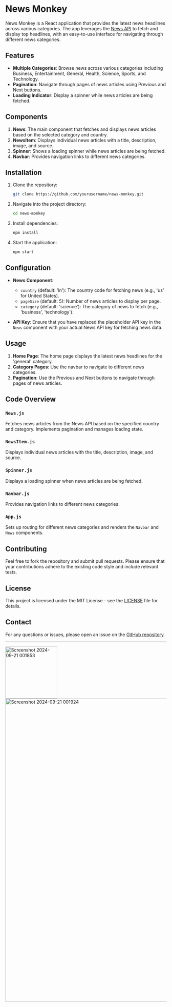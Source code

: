 

# News Monkey

News Monkey is a React application that provides the latest news headlines across various categories. The app leverages the [News API](https://newsapi.org/) to fetch and display top headlines, with an easy-to-use interface for navigating through different news categories.

## Features

- **Multiple Categories**: Browse news across various categories including Business, Entertainment, General, Health, Science, Sports, and Technology.
- **Pagination**: Navigate through pages of news articles using Previous and Next buttons.
- **Loading Indicator**: Display a spinner while news articles are being fetched.

## Components

1. **News**: The main component that fetches and displays news articles based on the selected category and country.
2. **NewsItem**: Displays individual news articles with a title, description, image, and source.
3. **Spinner**: Shows a loading spinner while news articles are being fetched.
4. **Navbar**: Provides navigation links to different news categories.

## Installation

1. Clone the repository:
    ```bash
    git clone https://github.com/yourusername/news-monkey.git
    ```

2. Navigate into the project directory:
    ```bash
    cd news-monkey
    ```

3. Install dependencies:
    ```bash
    npm install
    ```

4. Start the application:
    ```bash
    npm start
    ```

## Configuration

- **News Component**:
  - `country` (default: 'in'): The country code for fetching news (e.g., 'us' for United States).
  - `pageSize` (default: 5): Number of news articles to display per page.
  - `category` (default: 'science'): The category of news to fetch (e.g., 'business', 'technology').

- **API Key**: Ensure that you have replaced the placeholder API key in the `News` component with your actual News API key for fetching news data.

## Usage

1. **Home Page**: The home page displays the latest news headlines for the 'general' category.
2. **Category Pages**: Use the navbar to navigate to different news categories.
3. **Pagination**: Use the Previous and Next buttons to navigate through pages of news articles.

## Code Overview

### `News.js`

Fetches news articles from the News API based on the specified country and category. Implements pagination and manages loading state.

### `NewsItem.js`

Displays individual news articles with the title, description, image, and source.

### `Spinner.js`

Displays a loading spinner when news articles are being fetched.

### `Navbar.js`

Provides navigation links to different news categories.

### `App.js`

Sets up routing for different news categories and renders the `Navbar` and `News` components.

## Contributing

Feel free to fork the repository and submit pull requests. Please ensure that your contributions adhere to the existing code style and include relevant tests.

## License

This project is licensed under the MIT License - see the [LICENSE](LICENSE) file for details.

## Contact

For any questions or issues, please open an issue on the [GitHub repository](https://github.com/yourusername/news-monkey/issues).

---

<img width="162" alt="Screenshot 2024-09-21 001853" src="https://github.com/user-attachments/assets/efcb9ef5-b237-4e7e-804d-1a7e5aaa3c95">
<img width="946" alt="Screenshot 2024-09-21 001924" src="https://github.com/user-attachments/assets/9b33ce6f-6017-4fc3-abae-8737ce97c905">
